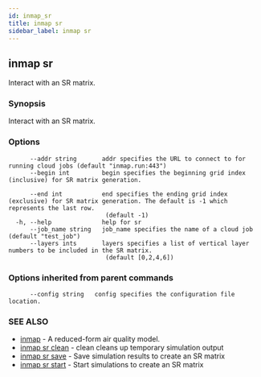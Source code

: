```yaml
---
id: inmap_sr
title: inmap sr
sidebar_label: inmap sr
---
```


## inmap sr

Interact with an SR matrix.

### Synopsis

Interact with an SR matrix.

### Options

```
      --addr string       addr specifies the URL to connect to for running cloud jobs (default "inmap.run:443")
      --begin int         begin specifies the beginning grid index (inclusive) for SR matrix generation.
                          
      --end int           end specifies the ending grid index (exclusive) for SR matrix generation. The default is -1 which represents the last row.
                           (default -1)
  -h, --help              help for sr
      --job_name string   job_name specifies the name of a cloud job (default "test_job")
      --layers ints       layers specifies a list of vertical layer numbers to be included in the SR matrix.
                           (default [0,2,4,6])
```

### Options inherited from parent commands

```
      --config string   config specifies the configuration file location.
```

### SEE ALSO

* [inmap](/docs/cmd/inmap)	 - A reduced-form air quality model.
* [inmap sr clean](/docs/cmd/inmap_sr_clean)	 - clean cleans up temporary simulation output
* [inmap sr save](/docs/cmd/inmap_sr_save)	 - Save simulation results to create an SR matrix
* [inmap sr start](/docs/cmd/inmap_sr_start)	 - Start simulations to create an SR matrix
